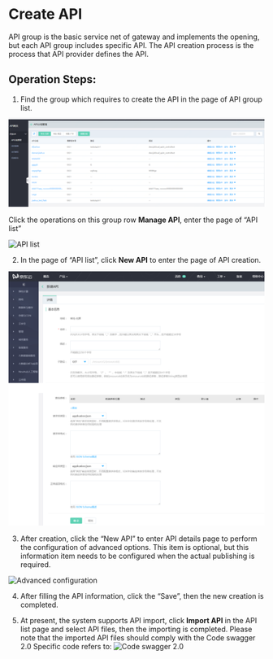# Create API

API group is the basic service net of gateway and implements the opening, but each API group includes specific API. The API creation process is the process that API provider defines the API.


## Operation Steps:

1. Find the group which requires to create the API in the page of API group list.

 ![API Group Management](https://github.com/jdcloudcom/cn/blob/edit/image/Internet-Middleware/API-Gateway/apigroup-1.png)
 
Click the operations on this group row **Manage API**, enter the page of “API list”

 ![API list ](https://github.com/jdcloudcom/cn/blob/edit/image/Internet-Middleware/API-Gateway/apigroup-apilist.png)


2. In the page of “API list”, click **New API** to enter the page of API creation.

![Create new API](https://github.com/jdcloudcom/cn/blob/edit/image/Internet-Middleware/API-Gateway/apigroup-addapi.png)


3. After creation, click the “New API” to enter API details page to perform the configuration of advanced options. This item is optional, but this information item needs to be configured when the actual publishing is required.

![Advanced configuration](https://github.com/jdcloudcom/cn/blob/edit/image/Internet-Middleware/API-Gateway/apigroup-addapi-advane.png)
  
  
4. After filling the API information, click the “Save”, then the new creation is completed.

5. At present, the system supports API import, click **Import API** in the API list page and select API files, then the importing is completed. Please note that the imported API files should comply with the Code swagger 2.0 Specific code refers to:
![Code swagger 2.0](http://editor.swagger.io/)  
